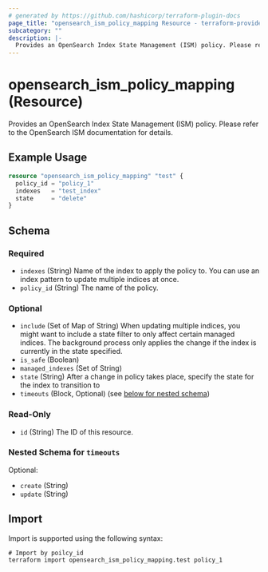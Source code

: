 ```yaml
---
# generated by https://github.com/hashicorp/terraform-plugin-docs
page_title: "opensearch_ism_policy_mapping Resource - terraform-provider-opensearch"
subcategory: ""
description: |-
  Provides an OpenSearch Index State Management (ISM) policy. Please refer to the OpenSearch ISM documentation for details.
---
```


# opensearch_ism_policy_mapping (Resource)

Provides an OpenSearch Index State Management (ISM) policy. Please refer to the OpenSearch ISM documentation for details.

## Example Usage

```terraform
resource "opensearch_ism_policy_mapping" "test" {
  policy_id = "policy_1"
  indexes   = "test_index"
  state     = "delete"
}
```

<!-- schema generated by tfplugindocs -->
## Schema

### Required

- `indexes` (String) Name of the index to apply the policy to. You can use an index pattern to update multiple indices at once.
- `policy_id` (String) The name of the policy.

### Optional

- `include` (Set of Map of String) When updating multiple indices, you might want to include a state filter to only affect certain managed indices. The background process only applies the change if the index is currently in the state specified.
- `is_safe` (Boolean)
- `managed_indexes` (Set of String)
- `state` (String) After a change in policy takes place, specify the state for the index to transition to
- `timeouts` (Block, Optional) (see [below for nested schema](#nestedblock--timeouts))

### Read-Only

- `id` (String) The ID of this resource.

<a id="nestedblock--timeouts"></a>
### Nested Schema for `timeouts`

Optional:

- `create` (String)
- `update` (String)

## Import

Import is supported using the following syntax:

```shell
# Import by poilcy_id
terraform import opensearch_ism_policy_mapping.test policy_1
```
